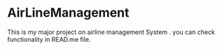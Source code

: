 # AirLineManagement
This is my major project on airline management System . you can check functionality in READ.me file.
